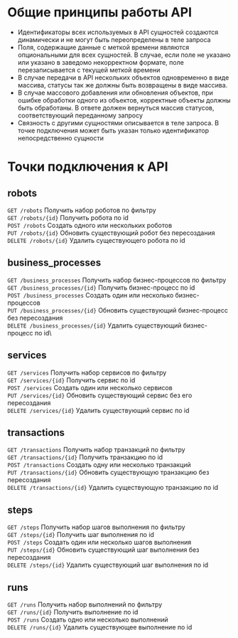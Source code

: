 # Общие принципы работы API
- Идентификаторы всех используемых в API сущностей создаются динамически и не могут быть переопределены в теле запроса
- Поля, содержащие данные с меткой времени являются опциональными для всех сущностей. В случае, если поле не указано 
  или указано в заведомо некорректном формате, поле перезаписывается с текущей меткой времени
- В случае передачи в API нескольких объектов одновременно в виде массива, статусы так же должны быть возвращены в 
  виде массива.
- В случае массового добавления или обновления объектов, при ошибке обработки одного из объектов, корректные объекты 
  должны быть обработаны. В ответе должен вернуться массив статусов, соответствующий переданному запросу
- Связность с другими сущностями описывается в теле запроса. В точке подключения может быть указан только 
  идентификатор непосредственно сущности

# Точки подключения к API
## robots
`GET /robots` Получить набор роботов по фильтру\
`GET /robots/{id}` Получить робота по id\
`POST /robots` Создать одного или нескольких роботов\
`PUT /robots/{id}` Обновить существующий робот без пересоздания\
`DELETE /robots/{id}` Удалить существующего робота по id

## business_processes
`GET /business_processes` Получить набор бизнес-процессов по фильтру\
`GET /business_processes/{id}` Получить бизнес-процесс по id\
`POST /business_processes` Создать один или несколько бизнес-процессов\
`PUT /business_processes/{id}` Обновить существующий бизнес-процесс без пересоздания\
`DELETE /business_processes/{id}` Удалить существующий бизнес-процесс по id\

## services
`GET /services` Получить набор сервисов по фильтру\
`GET /services/{id}` Получить сервис по id\
`POST /services` Создать один или несколько сервисов\
`PUT /services/{id}` Обновить существующий сервис без его пересоздания\
`DELETE /services/{id}` Удалить существующий сервис по id

## transactions
`GET /transactions` Получить набор транзакций по фильтру\
`GET /transactions/{id}` Получить транзакцию по id\
`POST /transactions` Создать одну или несколько транзакций\
`PUT /transactions/{id}` Обновить существующую транзакцию без пересоздания\
`DELETE /transactions/{id}` Удалить существующую транзакцию по id

## steps
`GET /steps` Получить набор шагов выполнения по фильтру\
`GET /steps/{id}` Получить шаг выполнения по id\
`POST /steps` Создать один или несколько шагов выполнения\
`PUT /steps/{id}` Обновить существующий шаг выполнения без пересоздания\
`DELETE /steps/{id}` Удалить существующий шаг выполнения по id

## runs
`GET /runs` Получить набор выполнений по фильтру\
`GET /runs/{id}` Получить выполнение по id\
`POST /runs` Создать одно или несколько выполнений\
`DELETE /runs/{id}` Удалить существующее выполнение по id
